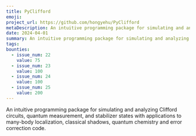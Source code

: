 ```yaml
---
title: PyClifford
emoji:
project_url: https://github.com/hongyehu/PyClifford
metaDescription: An intuitive programming package for simulating and analyzing Clifford circuits, quantum measurement, and stabilizer states with applications to many-body localization, classical shadows, quantum chemistry and error correction code.
date: 2024-04-01
summary: An intuitive programming package for simulating and analyzing Clifford circuits, quantum measurement, and stabilizer states with applications to many-body localization, classical shadows, quantum chemistry and error correction code.
tags:
bounties:
  - issue_num: 22
    value: 75
  - issue_num: 23
    value: 100
  - issue_num: 24
    value: 100
  - issue_num: 25
    value: 200
---
```


An intuitive programming package for simulating and analyzing Clifford circuits, quantum measurement, and stabilizer states with applications to many-body localization, classical shadows, quantum chemistry and error correction code.
